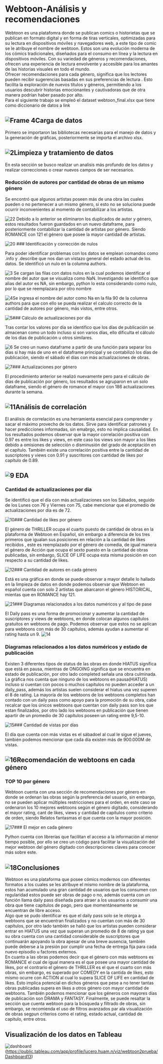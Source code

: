 Webtoon-Análisis y recomendaciones
==================================

 Webtoon es una platafomra donde se publican comics o historietas que se publican en formato digital y en forma de tiras verticales, optimizadas para su lectura en dispositivos móviles y navegadores web, a este tipo de comic se le atribuye el nombre de webtoon. Estos son una evolución moderna de los cómics tradicionales, diseñados para el consumo en línea y la lectura en dispositivos móviles. Con su variedad de géneros y recomendaciones, ofrecen una experiencia de lectura envolvente y accesible para los amantes de las historias visuales en todo el mundo.  
 Ofrecer recomendaciones para cada género, significa que los lectores pueden recibir sugerencias basadas en sus preferencias de lectura . Esto facilita la exploración de nuevos títulos y géneros, permitiendo a los usuarios descubrir historias emocionantes y cautivadoras que de otra manera podrían haber pasado por alto.  
 Para el siguiente trabajo se empleó el dataset webtoon\_final.xlsx que tiene como diccionario de datos a link

 ![Frame 4](https://iili.io/HtSp0DN.png)Carga de datos
--------------

 Primero se importaron las bibliotecas necesarias para el manejo de datos y la generación de gráficas, posteriormente se importa el archivo xlsx.

 ![2](https://iili.io/HtUmz0u.jpg)Limpieza y tratamiento de datos
-------------------------------

 En esta sección se busco realizar un analisis más profundo de los datos y realizar correcciones o crear nuevos campos de ser necesarios.

### Reducción de autores por cantidad de obras de un mismo género 

 Se encontró que algunos artistas poseen más de una obra las cuales pueden o no pertenecer a un mismo género, si esto no se soluciona puede ocurrir inconvenientes al momento de contabilizar a los artistas.

 ![22](https://iili.io/HDH2gaV.jpg) Debido a lo anterior se eliminaron los duplicados de autor y género, estos resultados fueron guardados en un nuevo dataframe, para posteriormente contabilizar la cantidad de artistas por género. Siendo ROMANCE con 121 el género que posee la mayor cantidad de artistas.

 ![20](https://iili.io/HDH2lQs.jpg) ![]()### Identificación y corrección de nulos

 Para poder identificar problemas con los datos se emplean comandos como .info y .describe que nos dan un vistazo general del estado actual de los datos. Se identificó un nulo en la columna authors.

 ![3](https://iili.io/HtUmWeR.jpg) Se cargan las filas con datos nulos en la cual podemos identificar el nombre del autor que se visualiza como NaN. Investigando se identifico que alias del autor es NA, sin embargo, python lo esta considerando como nulo, por lo que se reemplazara por otro nombre

 ![4](https://iili.io/HtUpuEX.jpg)Se ingresa el nombre del autor como Na en la fila 90 de la columna authors para que con ello se pueda realizar el calculo correcto de la cantidad de autores por género, más vistos, entre otros.

 ![5](https://iili.io/HtUpap4.jpg)### Cálculo de actualizaciones por día

 Tras contar los valores por dia se identifico que los días de publicación se almacenan como un todo incluso si son varios días, ello dificulta el cálculo de los días de publicación u otros similares.

 ![6](https://iili.io/HtUp1QS.jpg) Se creo un nuevo dataframe a partir de una función para separar los días si hay más de uno en el dataframe principal y se contabilizó los días de publicación, siendo el sábado el días con más actualizaciones de obras.

 ![7](https://iili.io/Htg9jzQ.jpg)### Actualizaciones por género

 El procedimiento anterior se realizó nuevamente pero para el cálculo de días de publicación por género, los resultados se agruparon en un solo dataframe, siendo el género de romance el mayor con 186 actualizaciones durante la semana.

 ![11](https://iili.io/HtgH1Qp.jpg)Análisis de correlación
-----------------------

 El análisis de correlación es una herramienta esencial para comprender y sacar el máximo provecho de los datos. Sirve para identificar patrones y hacer predicciones informadas, sin emabrgo, esto no implica causalidad. En los resultados podemos observar que la mayor correlación positiva con 0.97 es entre los likes y views, en este caso los views son mayor a los likes debido a omisiones de selección o disminusión del grado de aceptación en el capítulo. También existe una correlación positiva entre la cantidad de suscriptores y views con 0.91 y suscritores con cantidad de likes por capítulo de 0.89.

 ![9](https://iili.io/Htg96IR.jpg)
 EDA
---

### Cantidad de actualizaciones por dia

 Se identificó que el día con más actualizaciones son los Sábados, seguido de los Lunes con 76 y Viernes con 75, cabe mencionar que el promedio de actualizaciones por día es de 72.

 ![10](https://iili.io/Htg9mkG.jpg)### Cantidad de likes por género

 El género de THRILLER ocupa el cuarto puesto de cantidad de obras en la plataforma de Webtoon en Español, sin embargo a diferencia de los tres primeros que igualan sus posiciones en relación a la cantidad de likes recibidos , este es reemplazado por el género de comedia, de igual manera el género de Acción que ocupa el sexto puesto en la cantidad de obras publicadas, sin embargo, SLICE OF LIFE ocupa esta misma posición en con respecto a su cantidad de likes.

 ![12](https://iili.io/HtgHV4t.jpg)### Cantidad de autores en cada género

 Está es una gráfica en donde se puede observar a mayor detalle lo hallado en la limpieza de datos en donde podemos observar que Webtoon en español cuenta con solo 2 artistas que abarcaron el género HISTORICAL, mientas que en ROMANCE hay 121.

 ![21](https://iili.io/HDH2vGj.jpg)### Diagramas relacionados a los datos numéricos y al tipo de pase

 El Daily pass es una forma de promocionar y aumentar la cantidad de suscriptores y views de webtoons, en donde colocan algunos capítulos gratuitos en webtoons de pago. Podemos observar que estos no se aplican para webtoons con más de 30 capítulos, además ayudan a aumentar el rating hasta un 9. ![14](https://iili.io/HtgH4ae.jpg)

### Diagramas relacionados a los datos numéricos y estado de publicación

 Existen 3 diferentes tipos de status de las obras en donde HIATUS significa que está en pausa, mientras de ONGOING significa que se encuentra en estado de publicación, por otro lado completed señala una obra culminada. La gráfica nos cuenta que ninguno de los webtoons en pausa(HIATUS) incluso si cuentan con pocos o muchos capítulos no pueden acceder a un daily\_pass, además los artistas suelen considerar el hiatus una vez superen el 8 de rating. La mayoría de los webtoons de los webtoons completos han contado con un daily pass como apoyo para la promoción de su obra, cabe recalcar que los únicos webtoons que cuentan con daily pass son los que estan finalizados, por otro lado los webtoons en publicación que tienen apartir de un promedio de 30 capítulos poseen un rating entre 9,5-10.

 ![15](https://iili.io/HtgHPyb.jpg)### Cantidad de vistas por días 

 El día que cuenta con más vistas es el sábadoel al cual le sigue el jueves, también podemos mencionar que cada día existen más de 900.000M de vistas.

 ![16](https://iili.io/HtgHDMB.jpg)Recomendación de webtoons en cada género
----------------------------------------

### TOP 10 por género

 Webtoon cuenta con una sección de recomendaciones por género en donde se ordenan las obras según la preferencia del usuario, sin embargo, no se pueden aplicar múltiples restricciones para el orden, en este caso se ordenaron los 10 mejores webtoons según el género digitado, considerando el mayor rating, cant de likes, views y cantidad de capítulos como criterio de orden, siendo Relatos fantasmas el que cuenta con la mayor posición.

 ![17](https://iili.io/HtgJJ9a.jpg)### El mejor en cada género

 Python cuenta con librerías que facilitan el acceso a la información al menor tiempo posible, por ello se creo un código para facilitar la visualización del mejor webtoon del género digitado con descripciones claves para conocer más sobre este.

 ![18](https://iili.io/HtgJoSn.jpg)Conclusiones
------------

 Webtoon es una plataforma que posee cómics modernos con diferentes formatos a los cuales se les atribuye el mismo nombre de la plataforma, estos han acumulado una gran cantidad de usuarios que los consumen con regularidad estos puede ser obras de pago o no, además cuenta con un función llama daily pass diseñada para atraer a los usuarios a consumir una obra que tiene capítulos de pago, pero que momentáneamente se encuentran de libre acceso.  
 Algo que se pudo identificar es que el daily pass solo se le otorga a webtoons que se encuentran finalizados y no cuentan con más de 30 capítulos, por otro lado también se halló que los artistas pueden considerar entrar en HIATUS una vez que superan un promedio de 8 de rating ya que su obra cuenta con una cantidad considerable de suscriptores que continuarán apoyando la obra apesar de una breve ausencia, también puede deberse a la presión por cumplir una fecha de entrega fija para cada nuevo episodio u factores externos.  
 En cuanto a las obras podemos decir que el género con más webtoons es ROMANCE el cual de igual manera es el que posee una mayor cantidad de likes, por el contrario el género de THRILLER es el que el cuarto con más obras, sin embargo, es superado por COMEDY en la cantida de likes, esto mismo ocurre con ACTION al cual lo supera SLICE OF LIFE en cantidad de likes. Esto implica potencial en dichos géneros que pese a no tener tantas obras publicadas supera en likes a otros género con mayor cantidad de webtoons. También podemos mencionar que los géneros con mayores días de publicación son DRAMA y FANTASY. Finalmente, se puede resaltar la sección que cuenta webtoon para la búsqueda y filtrado de obras, sin embargo, se recomienda el uso de filtros avanzados par ala visualización de obras segpun criterios como el rating, estado actual, cantidad de capitulo, entre otros.
 
 
 Visualización de los datos en Tableau
-------------------------------------

 ![dashboard](https://iili.io/HDHTj07.jpg)(https://public.tableau.com/app/profile/lucero.huam.n/viz/webtoon2prueba/Dashboard13)
